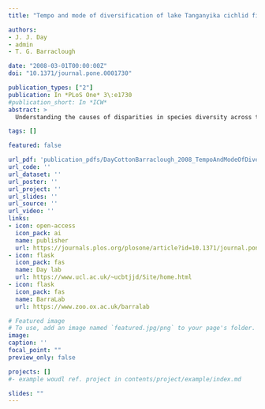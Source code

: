 ```yaml
---
title: "Tempo and mode of diversification of lake Tanganyika cichlid fishes"

authors:
- J. J. Day
- admin
- T. G. Barraclough

date: "2008-03-01T00:00:00Z"
doi: "10.1371/journal.pone.0001730"

publication_types: ["2"]
publication: In *PLoS One* 3\:e1730
#publication_short: In *ICW*
abstract: >
  Understanding the causes of disparities in species diversity across taxonomic groups and regions is a fundamental aim in evolutionary biology. Addressing these questions is difficult because of the need for densely sampled phylogenies and suitable empirical systems. Here we investigate the cichlid fish radiation of Lake Tanganyika and show that per lineage diversification rates have been more than six times slower than in the species flocks of Lakes Victoria and Malawi. The result holds even at peak periods of diversification in Lake Tanganyika, ruling out the age of the lake as an explanation for slow average rates, and is robust to uncertainties over the calibration of cichlid radiations in geological time. Moreover, Lake Tanganyika lineages, irrespective of different biological characteristics (e.g. sexually dichromatic versus sexually monochromatic clades), have diversified at similar rates, falling within typical estimates across a range of plant and animal clades. For example, the mostly sexually dichromatic haplochromines, which have speciated explosively in Lakes Victoria and Malawi, have displayed modest rates in Lake Tanganyika (where they are called Tropheini). Our results show that either the Lake Tanganyika environment is less conducive for cichlid speciation or the remarkable diversifying abilities of the haplochromines were inhibited by the prior occupancy of older radiations. Although the results indicate a dominant role for the environment in shaping cichlid diversification, differences in the timing of diversification among the Tanganyikan tribes indicate that biological differences were still important for the dynamics of species build-up in the lake. While we cannot resolve the timing of the radiation relative to the origin of the lake, because of the lack of robust geological date calibrations for cichlids, our results are consistent with a scenario that the different clades reflect independent adaptive radiations into different broad niches in the lake.

tags: []

featured: false

url_pdf: 'publication_pdfs/DayCottonBarraclough_2008_TempoAndModeOfDiversificationInLakeTanganyikaCichlids_PLoSOne.pdf'
url_code: ''
url_dataset: ''
url_poster: ''
url_project: ''
url_slides: ''
url_source: ''
url_video: ''
links:
- icon: open-access
  icon_pack: ai
  name: publisher
  url: https://journals.plos.org/plosone/article?id=10.1371/journal.pone.0001730
- icon: flask
  icon_pack: fas
  name: Day lab
  url: https://www.ucl.ac.uk/~ucbtjjd/Site/home.html
- icon: flask
  icon_pack: fas
  name: BarraLab
  url: https://www.zoo.ox.ac.uk/barralab

# Featured image
# To use, add an image named `featured.jpg/png` to your page's folder.
image:
caption: ''
focal_point: ""
preview_only: false

projects: []
#- example woudl ref. project in contents/project/example/index.md

slides: ""
---
```

